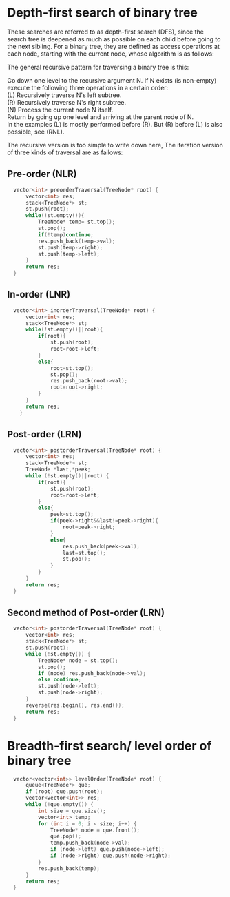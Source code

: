# Depth-first search of binary tree 
These searches are referred to as depth-first search (DFS), since the search tree is deepened as much as possible on each child before going to the next sibling. 
For a binary tree, they are defined as access operations at each node, starting with the current node, whose algorithm is as follows:

The general recursive pattern for traversing a binary tree is this:  

Go down one level to the recursive argument N. If N exists (is non-empty) execute the following three operations in a certain order:  
(L)	Recursively traverse N's left subtree.  
(R)	Recursively traverse N's right subtree.  
(N)	Process the current node N itself.  
Return by going up one level and arriving at the parent node of N.  
In the examples (L) is mostly performed before (R). But (R) before (L) is also possible, see (RNL).  

The recursive version is too simple to write down here, The iteration version of three kinds of traversal are as fallows:  
## Pre-order (NLR)
```C++
  vector<int> preorderTraversal(TreeNode* root) {
      vector<int> res;
      stack<TreeNode*> st;
      st.push(root);
      while(!st.empty()){
          TreeNode* temp= st.top();
          st.pop();
          if(!temp)continue;
          res.push_back(temp->val);
          st.push(temp->right);
          st.push(temp->left);
      }
      return res;
  }
```
## In-order (LNR)
```C++
  vector<int> inorderTraversal(TreeNode* root) {
      vector<int> res;
      stack<TreeNode*> st;
      while(!st.empty()||root){
          if(root){
              st.push(root);
              root=root->left;
          }
          else{
              root=st.top();
              st.pop();
              res.push_back(root->val);
              root=root->right;
          }
      }
      return res;
    }
```
## Post-order (LRN)
```C++
  vector<int> postorderTraversal(TreeNode* root) {
      vector<int> res;        
      stack<TreeNode*> st;
      TreeNode *last,*peek;
      while (!st.empty()||root) {
          if(root){
              st.push(root);
              root=root->left;
          }
          else{
              peek=st.top();
              if(peek->right&&last!=peek->right){
                  root=peek->right;
              }
              else{
                  res.push_back(peek->val);
                  last=st.top();
                  st.pop();
              }
          }
      }
      return res;
  }
```
## Second method of Post-order (LRN)
```C++
  vector<int> postorderTraversal(TreeNode* root) {
      vector<int> res;      
      stack<TreeNode*> st;
      st.push(root);
      while (!st.empty()) {
          TreeNode* node = st.top();
          st.pop();
          if (node) res.push_back(node->val);
          else continue;
          st.push(node->left); 
          st.push(node->right);
      }
      reverse(res.begin(), res.end()); 
      return res;
  }
```
# Breadth-first search/ level order of binary tree 
```C++
  vector<vector<int>> levelOrder(TreeNode* root) {
      queue<TreeNode*> que;
      if (root) que.push(root);
      vector<vector<int>> res;
      while (!que.empty()) {
          int size = que.size();
          vector<int> temp;
          for (int i = 0; i < size; i++) {
              TreeNode* node = que.front();
              que.pop();
              temp.push_back(node->val);
              if (node->left) que.push(node->left);
              if (node->right) que.push(node->right);
          }
          res.push_back(temp);
      }
      return res;
  }
```
